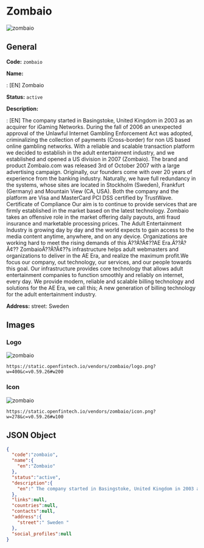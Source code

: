 
# Zombaio 
![zombaio](https://static.openfintech.io/vendors/zombaio/logo.png?w=400&c=v0.59.26#w200)  

## General 
 
**Code:** `zombaio` 
 
**Name:** 
 
:	[EN] Zombaio 
 
**Status:** `active` 
 
**Description:** 
 
: [EN]  The company started in Basingstoke, United Kingdom in 2003 as an acquirer for iGaming Networks. During the fall of 2006 an unexpected approval of the Unlawful Internet Gambling Enforcement Act was adopted, criminalizing the collection of payments (Cross-border) for non US based online gambling networks. With a reliable and scalable transaction platform we decided to establish in the adult entertainment industry, and we established and opened a US division in 2007 (Zombaio). The brand and product Zombaio.com was released 3rd of October 2007 with a large advertising campaign. Originally, our founders come with over 20 years of experience from the banking industry. Naturally, we have full redundancy in the systems, whose sites are located in Stockholm (Sweden), Frankfurt (Germany) and Mountain View (CA, USA). Both the company and the platform are Visa and MasterCard PCI DSS certified by TrustWave. Certificate of Compliance Our aim is to continue to provide services that are firmly established in the market based on the latest technology. Zombaio takes an offensive role in the market offering daily payouts, anti fraud insurance and marketable processing prices. The Adult Entertainment Industry is growing day by day and the world expects to gain access to the media content anytime, anywhere, and on any device. Organizations are working hard to meet the rising demands of this Ã??Ã?Â¢??AE Era.Ã??Ã?Â¢?? ZombaioÃ??Ã?Â¢??s infrastructure helps adult webmasters and organizations to deliver in the AE Era, and realize the maximum profit.We focus our company, out technology, our services, and our people towards this goal. Our infrastructure provides core technology that allows adult entertainment companies to function smoothly and reliably on internet, every day. We provide modern, reliable and scalable billing technology and solutions for the AE Era, we call this; A new generation of billing technology for the adult entertainment industry.    
 
**Address:** 
street:  Sweden  

## Images 

### Logo 
 
![zombaio](https://static.openfintech.io/vendors/zombaio/logo.png?w=400&c=v0.59.26#w200)  

```
https://static.openfintech.io/vendors/zombaio/logo.png?w=400&c=v0.59.26#w200
```  

### Icon 
 
![zombaio](https://static.openfintech.io/vendors/zombaio/icon.png?w=278&c=v0.59.26#w100)  

```
https://static.openfintech.io/vendors/zombaio/icon.png?w=278&c=v0.59.26#w100
```  

## JSON Object 

```json
{
  "code":"zombaio",
  "name":{
    "en":"Zombaio"
  },
  "status":"active",
  "description":{
    "en":" The company started in Basingstoke, United Kingdom in 2003 as an acquirer for iGaming Networks. During the fall of 2006 an unexpected approval of the Unlawful Internet Gambling Enforcement Act was adopted, criminalizing the collection of payments (Cross-border) for non US based online gambling networks. With a reliable and scalable transaction platform we decided to establish in the adult entertainment industry, and we established and opened a US division in 2007 (Zombaio). The brand and product Zombaio.com was released 3rd of October 2007 with a large advertising campaign. Originally, our founders come with over 20 years of experience from the banking industry. Naturally, we have full redundancy in the systems, whose sites are located in Stockholm (Sweden), Frankfurt (Germany) and Mountain View (CA, USA). Both the company and the platform are Visa and MasterCard PCI DSS certified by TrustWave. Certificate of Compliance Our aim is to continue to provide services that are firmly established in the market based on the latest technology. Zombaio takes an offensive role in the market offering daily payouts, anti fraud insurance and marketable processing prices. The Adult Entertainment Industry is growing day by day and the world expects to gain access to the media content anytime, anywhere, and on any device. Organizations are working hard to meet the rising demands of this \u00c3??\u00c3?\u00c2\u00a2??AE Era.\u00c3??\u00c3?\u00c2\u00a2?? Zombaio\u00c3??\u00c3?\u00c2\u00a2??s infrastructure helps adult webmasters and organizations to deliver in the AE Era, and realize the maximum profit.We focus our company, out technology, our services, and our people towards this goal. Our infrastructure provides core technology that allows adult entertainment companies to function smoothly and reliably on internet, every day. We provide modern, reliable and scalable billing technology and solutions for the AE Era, we call this; A new generation of billing technology for the adult entertainment industry. \u00a0 "
  },
  "links":null,
  "countries":null,
  "contacts":null,
  "address":{
    "street":" Sweden "
  },
  "social_profiles":null
}
```  
